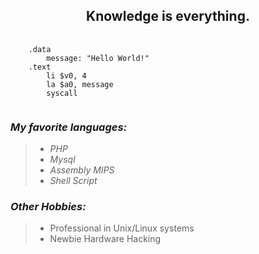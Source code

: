 <h2 align="center">Knowledge is everything.</h2>
<pre class="highlight">
   <code>
    .data
        message: "Hello World!"
    .text
        li $v0, 4
        la $a0, message
        syscall
   </code>
</pre>

<h3><em>My favorite languages:</em></h3>
<blockquote>
  <ul>
    <li><em>PHP</em></li>
    <li><em>Mysql</em></li>
    <li><em>Assembly MIPS</em></li>
    <li><em>Shell Script</em></li>
  </ul>
</blockquote>

<h3><em>Other Hobbies:</em></h3>
<blockquote>
  <ul>
    <li>Professional in Unix/Linux systems</li>
    <li>Newbie Hardware Hacking</li>
  </ul>
</blockquote>
